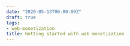 ```yaml
---
date: "2020-05-13T00:00:00Z"
draft: true
tags:
- web-monetization
title: Getting started with web monetization
---
```

